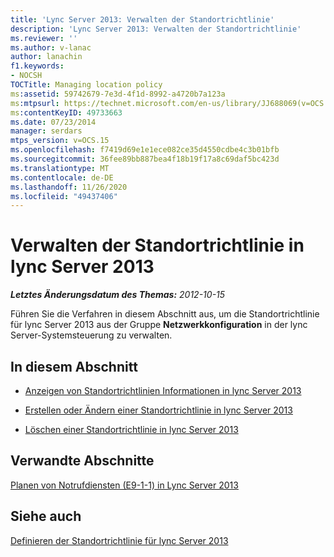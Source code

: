 ```yaml
---
title: 'Lync Server 2013: Verwalten der Standortrichtlinie'
description: 'Lync Server 2013: Verwalten der Standortrichtlinie'
ms.reviewer: ''
ms.author: v-lanac
author: lanachin
f1.keywords:
- NOCSH
TOCTitle: Managing location policy
ms:assetid: 59742679-7e3d-4f1d-8992-a4720b7a123a
ms:mtpsurl: https://technet.microsoft.com/en-us/library/JJ688069(v=OCS.15)
ms:contentKeyID: 49733663
ms.date: 07/23/2014
manager: serdars
mtps_version: v=OCS.15
ms.openlocfilehash: f7419d69e1e1ece082ce35d4550cdbe4c3b01bfb
ms.sourcegitcommit: 36fee89bb887bea4f18b19f17a8c69daf5bc423d
ms.translationtype: MT
ms.contentlocale: de-DE
ms.lasthandoff: 11/26/2020
ms.locfileid: "49437406"
---
```

# <a name="managing-location-policy-in-lync-server-2013"></a>Verwalten der Standortrichtlinie in lync Server 2013

<div data-xmlns="http://www.w3.org/1999/xhtml">

<div class="topic" data-xmlns="http://www.w3.org/1999/xhtml" data-msxsl="urn:schemas-microsoft-com:xslt" data-cs="https://msdn.microsoft.com/">

<div data-asp="https://msdn2.microsoft.com/asp">



</div>

<div id="mainSection">

<div id="mainBody">

<span> </span>

_**Letztes Änderungsdatum des Themas:** 2012-10-15_

Führen Sie die Verfahren in diesem Abschnitt aus, um die Standortrichtlinie für lync Server 2013 aus der Gruppe **Netzwerkkonfiguration** in der lync Server-Systemsteuerung zu verwalten.

<div>

## <a name="in-this-section"></a>In diesem Abschnitt

  - [Anzeigen von Standortrichtlinien Informationen in lync Server 2013](lync-server-2013-viewing-location-policy-information.md)

  - [Erstellen oder Ändern einer Standortrichtlinie in lync Server 2013](lync-server-2013-creating-or-modifying-a-location-policy.md)

  - [Löschen einer Standortrichtlinie in lync Server 2013](lync-server-2013-deleting-a-location-policy.md)

</div>

<div>

## <a name="related-sections"></a>Verwandte Abschnitte

[Planen von Notrufdiensten (E9-1-1) in Lync Server 2013](lync-server-2013-planning-for-emergency-services-e9-1-1.md)

</div>

<div>

## <a name="see-also"></a>Siehe auch


[Definieren der Standortrichtlinie für lync Server 2013](lync-server-2013-defining-the-location-policy.md)  
  

</div>

</div>

<span> </span>

</div>

</div>

</div>

